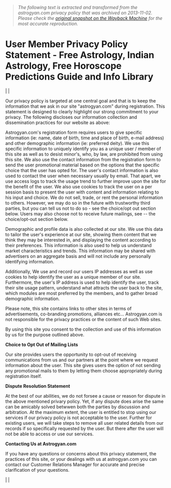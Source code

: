 > *The following text is extracted and transformed from the astrogyan.com privacy policy that was archived on 2013-11-02. Please check the [original snapshot on the Wayback Machine](https://web.archive.org/web/20131102204641id_/http%3A//www.astrogyan.com/user_privacy/user_member_privacy_policy_statement.html) for the most accurate reproduction.*

# User Member Privacy Policy Statement - Free Astrology, Indian Astrology, Free Horoscope Predictions Guide and Info Library

| |   


Our privacy policy is targeted at one central goal and that is to keep the information that we ask in our site "astrogyan.com" during registration. This statement is designed to clearly highlight our strong commitment to your privacy. The following discloses our information collection and dissemination practices for our website as above:

Astrogyan.com's registration form requires users to give specific information (ie: name, date of birth, time and place of birth, e-mail address) and other demographic information (ie: preferred deity). We use this specific information to uniquely identify you as a unique user / member of this site as well as to desist minor's, who, by law, are prohibited from using this site. We also use the contact information from the registration form to send the user promotional material based on the options that the specific choice that the user has opted for. The user's contact information is also used to contact the user when necessary usually by email. That apart, we use access logs to track the usage trend to further improve upon the site for the benefit of the user. We also use cookies to track the user on a per session basis to present the user with content and information relating to his input and choice. We do not sell, trade, or rent the personal information to others. However, we may do so in the future with trustworthy third parties, but you can tell us not to do so - see the choice/opt out section below. Users may also choose not to receive future mailings, see -- the choice/opt-out section below.

Demographic and profile data is also collected at our site. We use this data to tailor the user's experience at our site, showing them content that we think they may be interested in, and displaying the content according to their preferences. This information is also used to help us understand market characteristics and trends. This information may be shared with advertisers on an aggregate basis and will not include any personally identifying information.

Additionally, We use and record our users IP addresses as well as use cookies to help identify the user as a unique member of our site. Furthermore, the user's IP address is used to help identify the user, track their site usage pattern, understand what attracts the user back to the site, which modules are most preferred by the members, and to gather broad demographic information.

Please note, this site contains links to other sites in terms of advertisements, co-branding promotions, alliances etc... Astrogyan.com is not responsible for the privacy practices or the content of such Web sites.

By using this site you consent to the collection and use of this information by us for the purpose outlined above.

**Choice to Opt Out of Mailing Lists**

Our site provides users the opportunity to opt-out of receiving communications from us and our partners at the point where we request information about the user. This site gives users the option of not sending any promotional mails to them by letting them choose appropriately during registration itself.

**Dispute Resolution Statement**

At the best of our abilities, we do not forsee a cause or reason for dispute in the above mentioned privary policy. Yet, if any dispute does arise the same can be amicably solved betwwen both the parties by discussion and arbitration. At the maximum extent, the user is entitled to stop using our services if our privacy policy is not acceptable to the user. Further for existing users, we will take steps to remove all user related details from our records if so specifically requested by the user. But there after the user will not be able to access or use our services.

**Contacting Us at Astrogyan.com**

If you have any questions or concerns about this privacy statement, the practices of this site, or your dealings with us at astrogyan.com you can contact our Customer Relations Manager for accurate and precise clarification of your questions.

| | 
